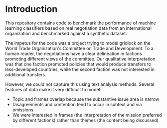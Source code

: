 # Introduction
This repository contains code to benchmark the performance of machine learning classifiers based on real negotiation data from an international organization and benchmarked against a synthetic dataset.

The impetus for the code was a project trying to model gridlock on the World Trade Organization's Committee on Trade and Development. To a human reader, the negotiations have a clear delineation in factions promoting different views of the committee. Our qualitative interpretation was that one faction promoted policies that would produce transfers to less-developed countries, while the second faction was not interested in additional transfers. 

However, we could not capture this using text analysis methods. Several features of data make it very difficult to model:

- Topic and frames overlap because the substantive issue area is narrow
- Disagreements and contention tend to occur in subtext and via omissions
- We were interested in frames (the interpretation of the mission preferred by different factions) rather than themes (the content being discussed)

